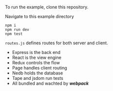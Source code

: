 To run the example, clone this repository.

Navigate to this example directory

```shell
npm i
npm run dev
npm test
```

`routes.js` defines routes for both server and client.

* Express is the back end
* React is the view engine
* Redux controls the flow
* Page handles client routing
* Nedb holds the database
* Tape and jsdom run tests
* All bundled and wachted by ***webpack***

